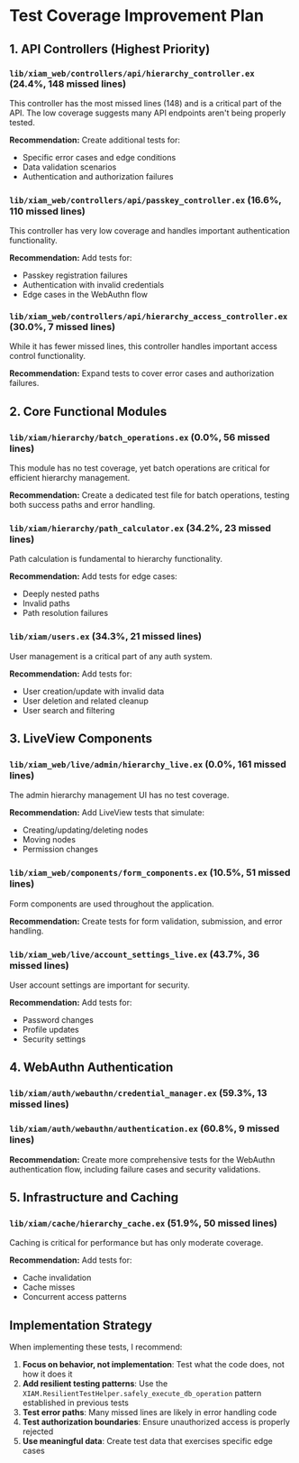 # Test Coverage Improvement Plan

## 1. API Controllers (Highest Priority)

### `lib/xiam_web/controllers/api/hierarchy_controller.ex` (24.4%, 148 missed lines)
This controller has the most missed lines (148) and is a critical part of the API. The low coverage suggests many API endpoints aren't being properly tested.

**Recommendation:** Create additional tests for:
- Specific error cases and edge conditions
- Data validation scenarios
- Authentication and authorization failures

### `lib/xiam_web/controllers/api/passkey_controller.ex` (16.6%, 110 missed lines)
This controller has very low coverage and handles important authentication functionality.

**Recommendation:** Add tests for:
- Passkey registration failures
- Authentication with invalid credentials
- Edge cases in the WebAuthn flow

### `lib/xiam_web/controllers/api/hierarchy_access_controller.ex` (30.0%, 7 missed lines)
While it has fewer missed lines, this controller handles important access control functionality.

**Recommendation:** Expand tests to cover error cases and authorization failures.

## 2. Core Functional Modules

### `lib/xiam/hierarchy/batch_operations.ex` (0.0%, 56 missed lines)
This module has no test coverage, yet batch operations are critical for efficient hierarchy management.

**Recommendation:** Create a dedicated test file for batch operations, testing both success paths and error handling.

### `lib/xiam/hierarchy/path_calculator.ex` (34.2%, 23 missed lines)
Path calculation is fundamental to hierarchy functionality.

**Recommendation:** Add tests for edge cases:
- Deeply nested paths
- Invalid paths
- Path resolution failures

### `lib/xiam/users.ex` (34.3%, 21 missed lines)
User management is a critical part of any auth system.

**Recommendation:** Add tests for:
- User creation/update with invalid data
- User deletion and related cleanup
- User search and filtering

## 3. LiveView Components

### `lib/xiam_web/live/admin/hierarchy_live.ex` (0.0%, 161 missed lines)
The admin hierarchy management UI has no test coverage.

**Recommendation:** Add LiveView tests that simulate:
- Creating/updating/deleting nodes
- Moving nodes
- Permission changes

### `lib/xiam_web/components/form_components.ex` (10.5%, 51 missed lines)
Form components are used throughout the application.

**Recommendation:** Create tests for form validation, submission, and error handling.

### `lib/xiam_web/live/account_settings_live.ex` (43.7%, 36 missed lines)
User account settings are important for security.

**Recommendation:** Add tests for:
- Password changes
- Profile updates
- Security settings

## 4. WebAuthn Authentication

### `lib/xiam/auth/webauthn/credential_manager.ex` (59.3%, 13 missed lines)
### `lib/xiam/auth/webauthn/authentication.ex` (60.8%, 9 missed lines)

**Recommendation:** Create more comprehensive tests for the WebAuthn authentication flow, including failure cases and security validations.

## 5. Infrastructure and Caching

### `lib/xiam/cache/hierarchy_cache.ex` (51.9%, 50 missed lines)
Caching is critical for performance but has only moderate coverage.

**Recommendation:** Add tests for:
- Cache invalidation
- Cache misses
- Concurrent access patterns

## Implementation Strategy

When implementing these tests, I recommend:

1. **Focus on behavior, not implementation**: Test what the code does, not how it does it
2. **Add resilient testing patterns**: Use the `XIAM.ResilientTestHelper.safely_execute_db_operation` pattern established in previous tests
3. **Test error paths**: Many missed lines are likely in error handling code
4. **Test authorization boundaries**: Ensure unauthorized access is properly rejected
5. **Use meaningful data**: Create test data that exercises specific edge cases
